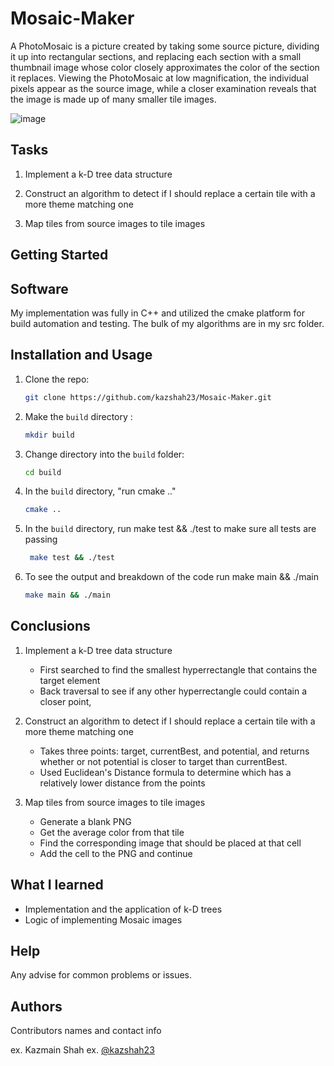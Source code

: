 # Mosaic-Maker
A PhotoMosaic is a picture created by taking some source picture, dividing it up into rectangular sections, and replacing each section with a small thumbnail image whose color closely approximates the color of the section it replaces. Viewing the PhotoMosaic at low magnification, the individual pixels appear as the source image, while a closer examination reveals that the image is made up of many smaller tile images.

![image](https://user-images.githubusercontent.com/92821191/211985087-72e687fc-b01d-4a3b-abd1-32264111aafb.png)


## Tasks


1) Implement a k-D tree data structure 

2) Construct an algorithm to detect if I should replace a certain tile with a more theme matching one

3) Map tiles from source images to tile images

## Getting Started
## Software 
My implementation was fully in C++ and utilized the cmake platform for build automation and testing. The bulk of my algorithms are in my src folder.

## Installation and Usage

1. Clone the repo:
   ```sh
   git clone https://github.com/kazshah23/Mosaic-Maker.git
   ```
2. Make the `build` directory :
    ```sh
    mkdir build
    ```
3. Change directory into the `build` folder:
    ```sh
    cd build
    ```
4. In the `build` directory, "run cmake .."
   ```sh
   cmake ..
   ```
5. In the `build` directory, run make test && ./test to make sure all tests are passing
   ```sh
    make test && ./test
   ```
6. To see the output and breakdown of the code run make main && ./main  
    ```sh
   make main && ./main
    ```    
## Conclusions
1) Implement a k-D tree data structure 
    - First searched to find the smallest hyperrectangle that contains the target element
    - Back traversal to see if any other hyperrectangle could contain a closer point,
  
 2) Construct an algorithm to detect if I should replace a certain tile with a more theme matching one
    - Takes three points: target, currentBest, and potential, and returns whether or not potential is closer to target than currentBest.
    - Used Euclidean's Distance formula to determine which has a relatively lower distance from the points
  
 3) Map tiles from source images to tile images
    - Generate a blank PNG
    - Get the average color from that tile
    - Find the corresponding image that should be placed at that cell
    - Add the cell to the PNG and continue
 ## What I learned
 - Implementation and the application of k-D trees
 - Logic of implementing Mosaic images
## Help

Any advise for common problems or issues.


## Authors

Contributors names and contact info

ex. Kazmain Shah
ex. [@kazshah23](kshah228@illinois.edu)

